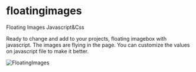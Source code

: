 # floatingimages
Floating Images Javascript&amp;Css

Ready to change and add to your projects, floating imagebox with javascript.
The images are flying in the page. You can customize the values on javascript file to make it better.

![FloatingImages](https://i.ibb.co/bsdn7CT/moving.png)

